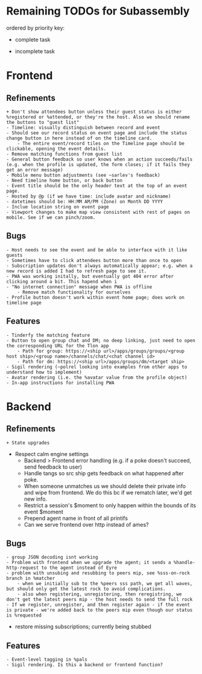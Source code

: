 # Remaining TODOs for Subassembly
ordered by priority
key:
+ complete task
- incomplete task


# Frontend

## Refinements
	+ Don't show attendees button unless their guest status is either %registered or %attended, or they're the host. Also we should rename the buttons to "guest list"
	- Timeline: visually distinguish between record and event
	- Should see our record status on event page and include the status change button in here instead of on the timeline card.
		- The entire event/record tiles on the Timeline page should be clickable, opening the event details.
	- Remove matching functions from guest list
	- General button feedback so user knows when an action succeeds/fails (e.g. when the profile is updated, the form closes; if it fails they get an error message)
	- Mobile menu button adjustments (see ~sarlev's feedback)
	- Need timeline home button, or back button
	- Event title should be the only header text at the top of an event page.
	- Hosted by @p (if we have time: include avatar and nickname)
	- datetimes should be: HH:MM AM/PM (Zone) on Month DD YYYY
	- Inclue location string on event page
	- Viewport changes to make map view consistent with rest of pages on mobile. See if we can pinch/zoom.

## Bugs
	- Host needs to see the event and be able to interface with it like guests
	- Sometimes have to click attendees button more than once to open
	- Subscription updates don't always automatically appear; e.g. when a new record is added I had to refresh page to see it.
	- PWA was working initally, but eventually got 404 error after clicking around a bit. This hapend when i
	- "No internet connection" message when PWA is offline
    	- Remove match functionality for ourselves
	- Profile button doesn't work within event home page; does work on timeline page

## Features
	- Tinderfy the matching feature
	- Button to open group chat and DM; no deep linking, just need to open the corresponding URL for the Tlon app
		- Path for group: https://<ship url>/apps/groups/groups/<group host ship>/<group name>/channels/chat/<chat channel id>
		- Path for dm: https://<ship url>/apps/groups/dm/<target ship>
	- Sigil rendering (~polrel looking into examples from other apps to understand how to implement)
	- Avatar rendering (i.e. the %avatar value from the profile object)
	- In-app instructions for installing PWA



# Backend

## Refinements
	+ State upgrades
  - Respect calm engine settings
	- Backend > Frontend error handling (e.g. if a poke doesn't succeed, send feedback to user)
	- Handle tangs so src ship gets feedback on what happened after poke.
	- When someone unmatches us we should delete their private info and wipe from frontend. We do this bc if we rematch later, we'd get new info.
	- Restrict a session's $moment to only happen within the bounds of its event $moment
	- Prepend agent name in front of all printifs
	- Can we serve frontend over http instead of ames?

## Bugs
	- group JSON decoding isnt working
	- Problem with frontend when we upgrade the agent; it sends a %handle-http-request to the agent instead of Eyre
	- problem with unsubing and resubbing to peers mip, see %sss-on-rock branch in %matcher
		- when we initially sub to the %peers sss path, we get all waves, but should only get the latest rock to avoid complications.
		- also when registering, unregistering, then reregistring, we don't get the latest peers mip - the host needs to send the full rock
	- If we register, unregister, and then register again - if the event is private - we're added back to the peers mip even though our status is %requested
  - restore missing subscriptions; currently being stubbed

## Features
	- Event-level tagging in %pals
	- Sigil rendering. Is this a backend or frontend function?
